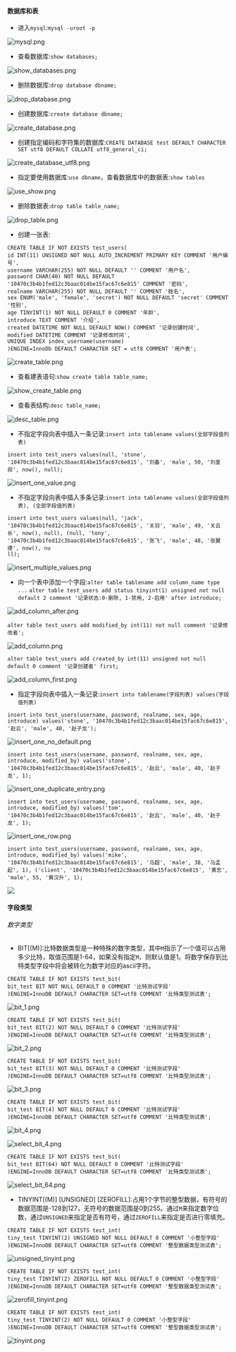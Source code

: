 #### 数据库和表
- 进入`mysql`:`mysql -uroot -p`

![mysql.png](http://upload-images.jianshu.io/upload_images/2050891-a5d6e911361b610e.png?imageMogr2/auto-orient/strip%7CimageView2/2/w/1240)

- 查看数据库:`show databases;`

![show_databases.png](http://upload-images.jianshu.io/upload_images/2050891-a852168c02144b12.png?imageMogr2/auto-orient/strip%7CimageView2/2/w/1240)

- 删除数据库:`drop database dbname;`

![drop_database.png](http://upload-images.jianshu.io/upload_images/2050891-93693eef7639f132.png?imageMogr2/auto-orient/strip%7CimageView2/2/w/1240)

- 创建数据库:`create database dbname;`

![create_database.png](http://upload-images.jianshu.io/upload_images/2050891-c142e2e51c86e21c.png?imageMogr2/auto-orient/strip%7CimageView2/2/w/1240)

- 创建指定编码和字符集的数据库:`CREATE DATABASE test DEFAULT CHARACTER SET utf8 DEFAULT COLLATE utf8_general_ci;`

![create_database_utf8.png](http://upload-images.jianshu.io/upload_images/2050891-b3f115641a351613.png?imageMogr2/auto-orient/strip%7CimageView2/2/w/1240)

- 指定要使用数据库:`use dbname`，查看数据库中的数据表:`show tables`

![use_show.png](http://upload-images.jianshu.io/upload_images/2050891-4bab0db0be134ad7.png?imageMogr2/auto-orient/strip%7CimageView2/2/w/1240)

- 删除数据表:`drop table table_name;`

![drop_table.png](http://upload-images.jianshu.io/upload_images/2050891-c7d01e56dc8a5e04.png?imageMogr2/auto-orient/strip%7CimageView2/2/w/1240)

- 创建一张表:
```
CREATE TABLE IF NOT EXISTS test_users(
id INT(11) UNSIGNED NOT NULL AUTO_INCREMENT PRIMARY KEY COMMENT '用户编号',
username VARCHAR(255) NOT NULL DEFAULT '' COMMENT '用户名',
password CHAR(40) NOT NULL DEFAULT '10470c3b4b1fed12c3baac014be15fac67c6e815' COMMENT '密码',
realname VARCHAR(255) NOT NULL DEFAULT '' COMMENT '姓名',
sex ENUM('male', 'female', 'secret') NOT NULL DEFAULT 'secret' COMMENT '性别',
age TINYINT(1) NOT NULL DEFAULT 0 COMMENT '年龄',
introduce TEXT COMMENT '介绍',
created DATETIME NOT NULL DEFAULT NOW() COMMENT '记录创建时间',
modified DATETIME COMMENT '记录修改时间',
UNIQUE INDEX index_username(username)
)ENGINE=InnoDb DEFAULT CHARACTER SET = utf8 COMMENT '用户表';
```

![create_table.png](http://upload-images.jianshu.io/upload_images/2050891-14c2085e12a61c77.png?imageMogr2/auto-orient/strip%7CimageView2/2/w/1240)

- 查看建表语句:`show create table table_name;`

![show_create_table.png](http://upload-images.jianshu.io/upload_images/2050891-1da5711f614bccbf.png?imageMogr2/auto-orient/strip%7CimageView2/2/w/1240)

- 查看表结构:`desc table_name;`

![desc_table.png](http://upload-images.jianshu.io/upload_images/2050891-4deb28a8a2a8c778.png?imageMogr2/auto-orient/strip%7CimageView2/2/w/1240)

- 不指定字段向表中插入一条记录:`insert into tablename values(全部字段值列表)`
```
insert into test_users values(null, 'stone', '10470c3b4b1fed12c3baac014be15fac67c6e815', '刘备', 'male', 50, '刘皇叔', now(), null);
```
![insert_one_value.png](http://upload-images.jianshu.io/upload_images/2050891-c4b79bfcadef9bdf.png?imageMogr2/auto-orient/strip%7CimageView2/2/w/1240)

- 不指定字段向表中插入多条记录:`insert into tablename values(全部字段值列表), (全部字段值列表)`
```
insert into test_users values(null, 'jack', '10470c3b4b1fed12c3baac014be15fac67c6e815', '关羽', 'male', 49, '关云长', now(), null), (null, 'tony', '10470c3b4b1fed12c3baac014be15fac67c6e815', '张飞', 'male', 48, '张翼德', now(), nu
ll);
```
![insert_multiple_values.png](http://upload-images.jianshu.io/upload_images/2050891-4850549a836cdb3f.png?imageMogr2/auto-orient/strip%7CimageView2/2/w/1240)

- 向一个表中添加一个字段:`alter table tablename add column_name type ...`
`alter table test_users add status tinyint(1) unsigned not null default 2 comment '记录状态:0-删除, 1-禁用, 2-启用' after introduce;`

![add_column_after.png](http://upload-images.jianshu.io/upload_images/2050891-32d7bba28a905ec9.png?imageMogr2/auto-orient/strip%7CimageView2/2/w/1240)

`alter table test_users add modified_by int(11) not null comment '记录修改者';`

![add_column.png](http://upload-images.jianshu.io/upload_images/2050891-29561087d6a81fca.png?imageMogr2/auto-orient/strip%7CimageView2/2/w/1240)

`alter table test_users add created_by int(11) unsigned not null default 0 comment '记录创建者' first;`

![add_column_first.png](http://upload-images.jianshu.io/upload_images/2050891-afc2629abd30901e.png?imageMogr2/auto-orient/strip%7CimageView2/2/w/1240)

- 指定字段向表中插入一条记录:`insert into tablename(字段列表) values(字段值列表)`
```
insert into test_users(username, password, realname, sex, age, introduce) values('stone', '10470c3b4b1fed12c3baac014be15fac67c6e815', '赵云', 'male', 40, '赵子龙');
```

![insert_one_no_default.png](http://upload-images.jianshu.io/upload_images/2050891-b2b63c8b5fdb843b.png?imageMogr2/auto-orient/strip%7CimageView2/2/w/1240)

```
insert into test_users(username, password, realname, sex, age, introduce, modified_by) values('stone', '10470c3b4b1fed12c3baac014be15fac67c6e815', '赵云', 'male', 40, '赵子龙', 1);
```

![insert_one_duplicate_entry.png](http://upload-images.jianshu.io/upload_images/2050891-9da66dea67b0f890.png?imageMogr2/auto-orient/strip%7CimageView2/2/w/1240)

```
insert into test_users(username, password, realname, sex, age, introduce, modified_by) values('tom', '10470c3b4b1fed12c3baac014be15fac67c6e815', '赵云', 'male', 40, '赵子龙', 1);
```

![insert_one_row.png](http://upload-images.jianshu.io/upload_images/2050891-0b616c5e89d831cb.png?imageMogr2/auto-orient/strip%7CimageView2/2/w/1240)

```
insert into test_users(username, password, realname, sex, age, introduce, modified_by) values('mike', '10470c3b4b1fed12c3baac014be15fac67c6e815', '马超', 'male', 38, '马孟起', 1), ('client', '10470c3b4b1fed12c3baac014be15fac67c6e815', '黄忠', 'male', 55, '黄汉升', 1);
```

![](//upload-images.jianshu.io/upload_images/2050891-d62b25b711695ddc.png)

#### 字段类型
###### 数字类型
- BIT[(M)]:比特数据类型是一种特殊的数字类型，其中`M`指示了一个值可以占用多少比特，取值范围是1-64，如果没有指定`M`，则默认值是1。将数字保存到比特类型字段中将会被转化为数字对应的ascii字符。
```
CREATE TABLE IF NOT EXISTS test_bit(
bit_test BIT NOT NULL DEFAULT 0 COMMENT '比特测试字段'
)ENGINE=InnoDB DEFAULT CHARACTER SET=utf8 COMMENT '比特类型测试表';
```
![bit_1.png](http://upload-images.jianshu.io/upload_images/2050891-0a270189a647e11a.png?imageMogr2/auto-orient/strip%7CimageView2/2/w/1240)
```
CREATE TABLE IF NOT EXISTS test_bit(
bit_test BIT(2) NOT NULL DEFAULT 0 COMMENT '比特测试字段'
)ENGINE=InnoDB DEFAULT CHARACTER SET=utf8 COMMENT '比特类型测试表';
```
![bit_2.png](http://upload-images.jianshu.io/upload_images/2050891-3ee6f808d82ed34c.png?imageMogr2/auto-orient/strip%7CimageView2/2/w/1240)
```
CREATE TABLE IF NOT EXISTS test_bit(
bit_test BIT(3) NOT NULL DEFAULT 0 COMMENT '比特测试字段'
)ENGINE=InnoDB DEFAULT CHARACTER SET=utf8 COMMENT '比特类型测试表';
```
![bit_3.png](http://upload-images.jianshu.io/upload_images/2050891-8ea0b4e0ac96dd5b.png?imageMogr2/auto-orient/strip%7CimageView2/2/w/1240)
```
CREATE TABLE IF NOT EXISTS test_bit(
bit_test BIT(4) NOT NULL DEFAULT 0 COMMENT '比特测试字段'
)ENGINE=InnoDB DEFAULT CHARACTER SET=utf8 COMMENT '比特类型测试表';
```
![bit_4.png](http://upload-images.jianshu.io/upload_images/2050891-4226a06d7e87ff42.png?imageMogr2/auto-orient/strip%7CimageView2/2/w/1240)

![select_bit_4.png](http://upload-images.jianshu.io/upload_images/2050891-0aaf7d2238732d2c.png?imageMogr2/auto-orient/strip%7CimageView2/2/w/1240)
```
CREATE TABLE IF NOT EXISTS test_bit(
bit_test BIT(64) NOT NULL DEFAULT 0 COMMENT '比特测试字段'
)ENGINE=InnoDB DEFAULT CHARACTER SET=utf8 COMMENT '比特类型测试表';
```
![select_bit_64.png](http://upload-images.jianshu.io/upload_images/2050891-734b96518754828f.png?imageMogr2/auto-orient/strip%7CimageView2/2/w/1240)

- TINYINT[(M)] [UNSIGNED] [ZEROFILL]:占用1个字节的整型数据，有符号的数据范围是-128到127，无符号的数据范围是0到255。通过`M`来指定数字位数，通过`UNSIGNED`来指定是否有符号，通过`ZEROFILL`来指定是否进行零填充。
```
CREATE TABLE IF NOT EXISTS test_int(
tiny_test TINYINT(2) UNSIGNED NOT NULL DEFAULT 0 COMMENT '小整型字段'
)ENGINE=InnoDB DEFAULT CHARACTER SET=utf8 COMMENT '整型数据类型测试表';
```
![unsigned_tinyint.png](http://upload-images.jianshu.io/upload_images/2050891-b005e7c694ab78eb.png?imageMogr2/auto-orient/strip%7CimageView2/2/w/1240)
```
CREATE TABLE IF NOT EXISTS test_int(
tiny_test TINYINT(2) ZEROFILL NOT NULL DEFAULT 0 COMMENT '小整型字段'
)ENGINE=InnoDB DEFAULT CHARACTER SET=utf8 COMMENT '整型数据类型测试表';
```
![zerofill_tinyint.png](http://upload-images.jianshu.io/upload_images/2050891-2c09c7a696a235f4.png?imageMogr2/auto-orient/strip%7CimageView2/2/w/1240)
```
CREATE TABLE IF NOT EXISTS test_int(
tiny_test TINYINT(2) NOT NULL DEFAULT 0 COMMENT '小整型字段'
)ENGINE=InnoDB DEFAULT CHARACTER SET=utf8 COMMENT '整型数据类型测试表';
```

![tinyint.png](http://upload-images.jianshu.io/upload_images/2050891-e0ce4daefa765f9d.png?imageMogr2/auto-orient/strip%7CimageView2/2/w/1240)
